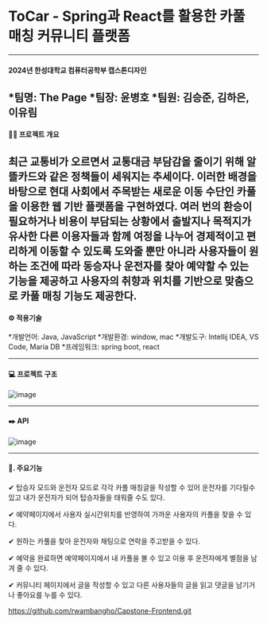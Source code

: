 # ToCar - Spring과 React를 활용한 카풀 매칭 커뮤니티 플랫폼
---
#### 2024년 한성대학교 컴퓨터공학부 캡스톤디자인
*팀명: The Page
*팀장: 윤병호
*팀원: 김승준, 김하은, 이유림
---

#### 👨‍🏫 프로젝트 개요
최근 교통비가 오르면서 교통대금 부담감을 줄이기 위해 알뜰카드와 같은 정책들이 세워지는 추세이다. 이러한 배경을 바탕으로 현대 사회에서 주목받는 새로운 이동 수단인 카풀을 이용한 웹 기반 플랫폼을 구현하였다. 여러 번의 환승이 필요하거나 비용이 부담되는 상황에서 출발지나 목적지가 유사한 다른 이용자들과 함께 여정을 나누어 경제적이고 편리하게 이동할 수 있도록  도와줄 뿐만 아니라 사용자들이 원하는 조건에 따라 동승자나 운전자를 찾아 예약할 수 있는 기능을 제공하고 사용자의 취향과 위치를 기반으로 맞춤으로 카풀 매칭 기능도 제공한다.
---

#### ⚙️ 적용기술
*개발언어: Java, JavaScript
*개발환경: window, mac
*개발도구: Intellij IDEA, VS Code, Maria DB
*프레임워크: spring boot, react

---
#### 💻 프로젝트 구조

![image](https://github.com/rwambangho/Capstone-Backend/assets/121777977/1a0991e4-ecb0-46dd-abf2-bb98ec741084)

---
#### ✒️ API

![image](https://github.com/rwambangho/Capstone-Backend/assets/121777977/3131bce7-6944-4e38-b67c-de59ec0d8b98)

---

#### 📌. 주요기능
✔ 탑승자 모드와 운전자 모드로 각각 카풀 매칭글을 작성할 수 있어 운전자를 기다릴수 있고 내가 운전자가 되어 탑승자들을 태워줄 수도 있다.

✔ 예약페이지에서 사용자 실시간위치를 반영하여 가까운 사용자의 카풀을 찾을 수 있다.

✔ 원하는 카풀을 찾아 운전자와 채팅으로 연락을 주고받을 수 있다. 

✔ 예약을 완료하면 예약페이지에서 내 카풀을 볼 수 있고 이용 후 운전자에게 별점을 남겨 줄 수 있다.

✔ 커뮤니티 페이지에서 글을 작성할 수 있고 다른 사용자들의 글을 읽고 댓글을 남기거나 좋아요를 누를 수 있다.

https://github.com/rwambangho/Capstone-Frontend.git

